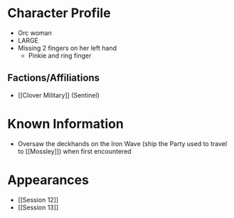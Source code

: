 # Character Profile
- Orc woman
- LARGE
- Missing 2 fingers on her left hand
	- Pinkie and ring finger

## Factions/Affiliations
- [[Clover Military]] (Sentinel)

# Known Information
- Oversaw the deckhands on the Iron Wave (ship the Party used to travel to [[Mossley]]) when first encountered

# Appearances
- [[Session 12]]
- [[Session 13]]